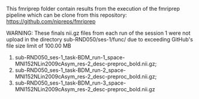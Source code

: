 This fmriprep folder contain results from the execution of the fmriprep pipeline which can be clone from this repository: https://github.com/nipreps/fmriprep

WARNING: These finals nii.gz files from each run of the session 1 were not upload in the directory sub-RND050/ses-1/func/ due to exceeding GitHub's file size limit of 100.00 MB 
  1) sub-RND050_ses-1_task-BDM_run-1_space-MNI152NLin2009cAsym_res-2_desc-preproc_bold.nii.gz;
  2) sub-RND050_ses-1_task-BDM_run-2_space-MNI152NLin2009cAsym_res-2_desc-preproc_bold.nii.gz; 
  3) sub-RND050_ses-1_task-BDM_run-3_space-MNI152NLin2009cAsym_res-2_desc-preproc_bold.nii.gz
